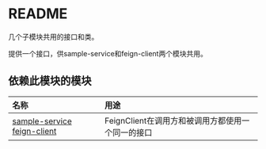README
===========================
几个子模块共用的接口和类。

提供一个接口，供sample-service和feign-client两个模块共用。

## 依赖此模块的模块
|名称 | 用途 |
|:-- |:-- |
|[sample-service](../sample-service)  [feign-client](../feign-client) | FeignClient在调用方和被调用方都使用一个同一的接口 |
